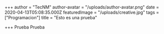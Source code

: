 +++
author = "TecNM"
author-avatar = "/uploads/author-avatar.png"
date = 2020-04-13T05:08:35.000Z
featuredImage = "/uploads/creative.jpg"
tags = ["Programacion"]
title = "Esto es una prueba"

+++
Prueba Prueba
